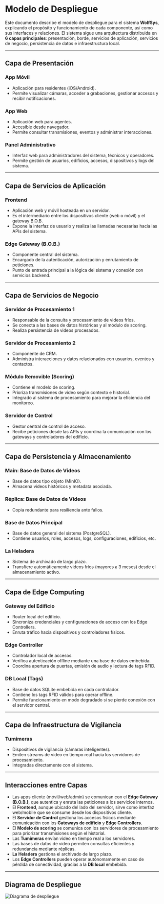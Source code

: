 # Modelo de Despliegue

Este documento describe el modelo de despliegue para el sistema **WolfSys**, explicando el propósito y funcionamiento de cada componente, así como sus interfaces y relaciones. El sistema sigue una arquitectura distribuida en **6 capas principales**: presentación, borde, servicios de aplicación, servicios de negocio, persistencia de datos e infraestructura local.

---

## Capa de Presentación

### App Móvil
- Aplicación para residentes (iOS/Android).
- Permite visualizar cámaras, acceder a grabaciones, gestionar accesos y recibir notificaciones.

### App Web
- Aplicación web para agentes.
- Accesible desde navegador.
- Permite consultar transmisiones, eventos y administrar interacciones.

### Panel Administrativo
- Interfaz web para administradores del sistema, técnicos y operadores.
- Permite gestión de usuarios, edificios, accesos, dispositivos y logs del sistema.

---

## Capa de Servicios de Aplicación

### Frontend
- Aplicación web y móvil hosteada en un servidor.
- Es el intermediario entre los dispositivos cliente (web o móvil) y el gateway B.O.B.
- Expone la interfaz de usuario y realiza las llamadas necesarias hacia las APIs del sistema.

### Edge Gateway (B.O.B.)
- Componente central del sistema.
- Encargado de la autenticación, autorización y enrutamiento de peticiones.
- Punto de entrada principal a la lógica del sistema y conexión con servicios backend.

---

## Capa de Servicios de Negocio

### Servidor de Procesamiento 1
- Responsable de la consulta y procesamiento de videos fríos.
- Se conecta a las bases de datos históricas y al módulo de scoring.
- Realiza persistencia de videos procesados.

### Servidor de Procesamiento 2
- Componente de CRM.
- Administra interacciones y datos relacionados con usuarios, eventos y contactos.

### Módulo Removible (Scoring)
- Contiene el modelo de scoring.
- Prioriza transmisiones de video según contexto e historial.
- Integrado al sistema de procesamiento para mejorar la eficiencia del monitoreo.

### Servidor de Control
- Gestor central de control de acceso.
- Recibe peticiones desde las APIs y coordina la comunicación con los gateways y controladores del edificio.

---

## Capa de Persistencia y Almacenamiento

### Main: Base de Datos de Videos
- Base de datos tipo objeto (MinIO).
- Almacena videos históricos y metadata asociada.

### Réplica: Base de Datos de Videos
- Copia redundante para resiliencia ante fallos.

### Base de Datos Principal
- Base de datos general del sistema (PostgreSQL).
- Contiene usuarios, roles, accesos, logs, configuraciones, edificios, etc.

### La Heladera
- Sistema de archivado de largo plazo.
- Transfiere automáticamente videos fríos (mayores a 3 meses) desde el almacenamiento activo.

---

## Capa de Edge Computing

### Gateway del Edificio
- Router local del edificio.
- Sincroniza credenciales y configuraciones de acceso con los Edge Controllers.
- Enruta tráfico hacia dispositivos y controladores físicos.

### Edge Controller
- Controlador local de accesos.
- Verifica autenticación offline mediante una base de datos embebida.
- Coordina apertura de puertas, emisión de audio y lectura de tags RFID.

### DB Local (Tags)
- Base de datos SQLite embebida en cada controlador.
- Contiene los tags RFID válidos para operar offline.
- Permite funcionamiento en modo degradado si se pierde conexión con el servidor central.

---

## Capa de Infraestructura de Vigilancia

### Tumimeras
- Dispositivos de vigilancia (cámaras inteligentes).
- Emiten streams de video en tiempo real hacia los servidores de procesamiento.
- Integradas directamente con el sistema.

---

## Interacciones entre Capas

- Las apps cliente (móvil/web/admin) se comunican con el **Edge Gateway (B.O.B.)**, que autentica y enruta las peticiones a los servicios internos.
- El **Frontend**, aunque ubicado del lado del servidor, sirve como interfaz web/mobile que se consume desde los dispositivos cliente.
- El **Servidor de Control** gestiona los accesos físicos mediante comunicación con los **Gateways de edificio** y **Edge Controllers**.
- El **Modelo de scoring** se comunica con los servidores de procesamiento para priorizar transmisiones según el historial.
- Las **Tumimeras** envían video en tiempo real a los servidores.
- Las bases de datos de video permiten consultas eficientes y redundancia mediante réplicas.
- **La Heladera** gestiona el archivado de largo plazo.
- Los **Edge Controllers** pueden operar autónomamente en caso de pérdida de conectividad, gracias a la **DB local** embebida.

---

## Diagrama de Despliegue

![Diagrama de despliegue](Diagramas/Exportados/Diagrama-de-despliegue.png)
